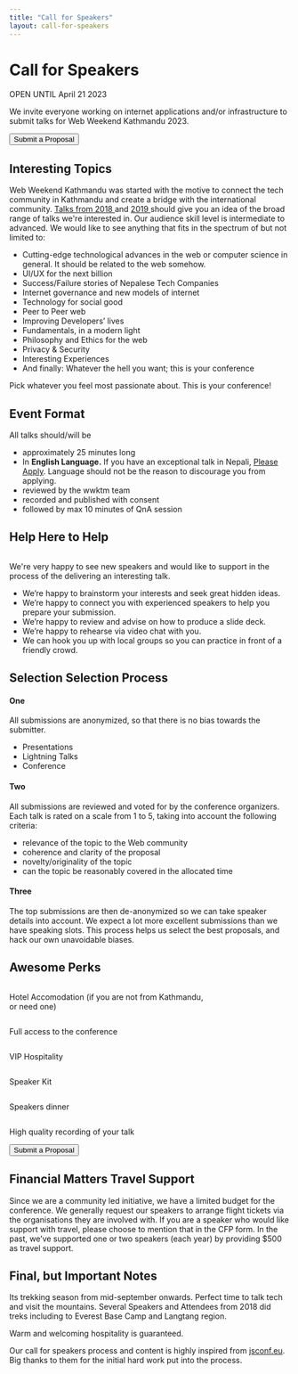 ```yaml
---
title: "Call for Speakers"
layout: call-for-speakers
---
```

<div class="wrap">
  <h1> Call for Speakers </h1>
  <p class="font-weight-bold"> OPEN UNTIL April 21 2023 </p>
  <p class="lead"> We invite everyone working on internet applications and/or infrastructure to submit talks for Web Weekend Kathmandu 2023.</p>
  <a href="https://forms.gle/xoW47TF9S4d3ijki6" target="_blank"><button class="btn btn-orange"> Submit a Proposal </button></a>
</div>
<div class="topic-block common-padding alt">
  <h2><span class="break"> Interesting </span> Topics </h2>
  <div class="row">
    <div class="col-xl-8">
      Web Weekend Kathmandu was started with the motive to connect the tech community in Kathmandu and create a bridge with the international community. <a href="/2018/schedule/">Talks from 2018 </a> and <a href="/2019/schedule/">2019 </a> should give you an idea of the broad range of talks we're interested in. Our audience skill level is intermediate to advanced. We would like to see anything that fits in the spectrum of but not limited to:
      </p>
      <ul>
        <li> Cutting-edge technological advances in the web or computer science in general. It should be related to
          the web somehow.</li>
        <li> UI/UX for the next billion </li>
        <li> Success/Failure stories of Nepalese Tech Companies </li>
        <li> Internet governance and new models of internet </li>
        <li> Technology for social good </li>
        <li> Peer to Peer web</li>
        <li> Improving Developers’ lives </li>
        <li> Fundamentals, in a modern light</li>
        <li> Philosophy and Ethics for the web</li>
        <li> Privacy & Security</li>
        <li> Interesting Experiences</li>
        <li> And finally: Whatever the hell you want; this is your conference</li>
      </ul>
    </div>
    <!-- /col -->
    <div class="col-xl-4 blue-box">
      <p>Pick whatever you feel most passionate about. This is your conference! </p>
    </div>
    <!-- /col -->
  </div>
  <!-- /row -->

</div>
<!-- /top-topic-block -->
<div class="event-format-block common-padding">
  <h2><span class="break"> Event </span> Format </h2>
  <p> All talks should/will be </p>
  <ul>
    <li> approximately 25 minutes long</li>
    <li> In <strong> English Language.</strong> If you have an exceptional talk in Nepali, <a href="https://forms.gle/xoW47TF9S4d3ijki6" target="_blank">Please Apply</a>.
      Language should not be the reason to discourage you from applying.</li>
    <li> reviewed by the wwktm team</li>
    <li> recorded and published with consent</li>
    <li> followed by max 10 minutes of QnA session</li>
  </ul>
</div>
<!-- /event-format-block-end -->
<div class="help-block common-padding alt">
  <h2> <span class="break"> Help </span> Here to Help </h2>
  <div class="row">
    <div class="col-xl-4"> <img src="/img/thumbs-up.png" class="img-fluid" alt=""> </div>
    <div class="col-xl-1"> </div>
    <div class="col-xl-7">
      <p> We're very happy to see new speakers and would like to support in the process of the delivering an
        interesting talk.</p>
      <ul>
        <li> We’re happy to brainstorm your interests and seek great hidden ideas.</li>
        <li> We’re happy to connect you with experienced speakers to help you prepare your submission. </li>
        <li> We’re happy to review and advise on how to produce a slide deck. </li>
        <li> We’re happy to rehearse via video chat with you. </li>
        <li> We can hook you up with local groups so you can practice in front of a friendly crowd.</li>
      </ul>
    </div>
  </div>
  <!-- /row-end -->
</div>
<!-- /help-end -->
<div class="selection-block common-padding">
  <h2> <span class="break"> Selection </span> Selection Process </h2>
  <div class="row">
    <div class="col-xl-4">
      <h4> One </h4>
      <p> All submissions are anonymized, so that there is no bias towards the submitter. </p>
      <ul>
        <li> Presentations</li>
        <li> Lightning Talks</li>
        <li> Conference</li>
      </ul>
    </div>
    <!-- /col -->
    <div class="col-xl-4">
      <h4> Two </h4>
      <p> All submissions are reviewed and voted for by the conference organizers. Each talk is rated on a scale
        from 1 to 5, taking into account the following criteria: </p>
      <ul>
        <li>relevance of the topic to the Web community</li>
        <li> coherence and clarity of the proposal</li>
        <li> novelty/originality of the topic </li>
        <li> can the topic be reasonably covered in the allocated time </li>
      </ul>
    </div>
    <!-- /col -->
    <div class="col-xl-4">
      <h4> Three </h4>
      <p> The top submissions are then de-anonymized so we can take speaker details into account. We expect a lot
        more excellent submissions than we have speaking slots. This process helps us select the best proposals,
        and hack our own unavoidable biases. </p>
    </div>
    <!-- /col -->
  </div>
  <!-- /row -->
</div>
<!-- /selection-block -->
<div class="perks-block common-padding">
  <h2> <span class="break"> Awesome </span> Perks </h2>
  <div class="row">
    <div class="col-xl-3 col-lg-6 col-md-6 col-sm-12"> <img src="/img/ticket.svg" class="img-fluid" alt="">
      <p class="lead"> Hotel Accomodation 
        <span class="lead__sub">(if you are not from Kathmandu,<br> or need one)</span><!-- /col -->
      </p>
      <!-- /col -->
    </div>
    <!-- /col -->
    <div class="col-xl-3 col-lg-6 col-md-6 col-sm-12"> <img src="/img/pass.svg" class="img-fluid" alt="">
      <p class="lead"> Full access to the conference </p>
    </div>
    <!-- /col -->
    <div class="col-xl-3 col-lg-6 col-md-6 col-sm-12"> <img src="/img/pass.svg" class="img-fluid" alt="">
      <p class="lead"> VIP Hospitality </p>
    </div>
    <!-- /col -->
    <div class="col-xl-3 col-lg-6 col-md-6 col-sm-12"> <img src="/img/gift.svg" class="img-fluid" alt="">
      <p class="lead"> Speaker Kit </p>
    </div>
    <!-- /col -->
    <div class="col-xl-3 col-lg-6 col-md-6 col-sm-12"> <img src="/img/party.svg" class="img-fluid" alt="">
      <p class="lead"> Speakers dinner </p>
    </div>
    <!-- /col -->
    <!-- /col -->
    <div class="col-xl-3 col-lg-6 col-md-6 col-sm-12"> <img src="/img/party.svg" class="img-fluid" alt="">
      <p class="lead"> High quality recording of your talk </p>
    </div>
    <!-- /col -->
  </div>
  <!-- /row -->
  <div class="btn-wrap">
    <a href="https://forms.gle/xoW47TF9S4d3ijki6" target="_blank"><button class="btn btn-orange"> Submit a Proposal </button></a>
  </div>
</div>
<!-- /perks-block -->
<div class="sponsorship-block common-padding alt">
  <h2> <span class="break"> Financial Matters </span> Travel Support </h2>
  <p>
    Since we are a community led initiative, we have a limited budget for the conference. We generally request our speakers to arrange flight tickets via the organisations they are involved with. If you are a speaker who would like support with travel, please choose to mention that in the CFP form. In the past, we’ve supported one or two speakers (each year) by providing $500 as travel support.
  </p>
</div>
<!-- /final -->
<div class="final-block common-padding">
  <h2> <span class="break"> Final, but Important </span> Notes </h2>
  <p> Its trekking season from mid-september onwards. Perfect time to talk tech and visit the mountains. Several
    Speakers and Attendees from 2018 did treks including to Everest Base Camp and Langtang region.</p>
  <p> Warm and welcoming hospitality is guaranteed.</p>
  <p> Our call for speakers process and content is highly inspired from <a href="https://jsconf.eu">jsconf.eu</a>.
    Big thanks to them for the initial hard work put into the process. </p>
</div>
